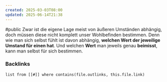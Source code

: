 ```yaml
---
created: 2025-03-03T08:00
updated: 2025-06-14T21:38
---
```

#public
Zwar ist die eigene Lage meist von äußeren Umständen abhängig, doch müssen diese nicht komplett unser Wohlbefinden bestimmen. 
Denn wie man sich selbst fühlt ist davon abhängig, **welchen Wert der jeweilige Umstand für einen hat**. Und welchen **Wert** man jeweils genau **beimisst**, kann man selbst für sich bestimmen. 


### Backlinks
```dataview 
list from [[#]] where contains(file.outlinks, this.file.link)
```

